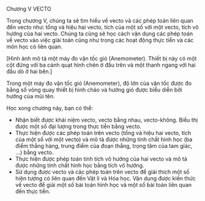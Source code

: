 Chương V VECTO

Trong chương V, chúng ta sẽ tìm hiểu về vecto và các phép toán liên quan đến vecto như: tổng và hiệu hai vecto, tích của một số với một vecto, tích vô hướng của hai vecto. Chúng ta cũng sẽ học cách vận dụng các phép toán về vecto vào việc giải toán cũng như trong các hoạt động thực tiễn và các môn học có liên quan.

[Hình ảnh mô tả một máy đo vận tốc gió (Anemometer). Thiết bị này có một cột đứng với ba cánh quạt hình chén ở đầu trên và một thanh ngang với hai đầu dò ở hai bên.]

Trong một máy đo vận tốc gió (Anemometer), độ lớn của vận tốc được đo bằng số vòng quay thiết bị hình chảo và hướng gió được biểu diễn bởi hướng của mũi tên.

Học xong chương này, bạn có thể:

- Nhận biết được khái niệm vecto, vecto bằng nhau, vecto-không. Biểu thị được một số đại lượng trong thực tiễn bằng vecto.
- Thực hiện được các phép toán trên vecto (tổng và hiệu hai vecto, tích của một số với một vecto) và mô tả được những tính chất hình học (ba điểm thẳng hàng, trung điểm của đoạn thẳng, trọng tâm của tam giác, ...) bằng vecto.
- Thực hiện được phép toán tính tích vô hướng của hai vecto và mô tả được những tính chất hình học bằng tích vô hướng.
- Sử dụng được vecto và các phép toán trên vecto để giải thích một số hiện tượng có liên quan đến Vật lí và Hóa học. Vận dụng được kiến thức về vecto để giải một số bài toán hình học và một số bài toán liên quan đến thực tiễn.